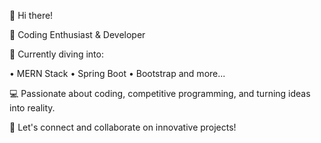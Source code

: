 👋 Hi there!

🚀 Coding Enthusiast & Developer

🔧 Currently diving into:

• MERN Stack
• Spring Boot
• Bootstrap and more...

💻 Passionate about coding, competitive programming, and turning ideas into reality.

🌟 Let's connect and collaborate on innovative projects!
